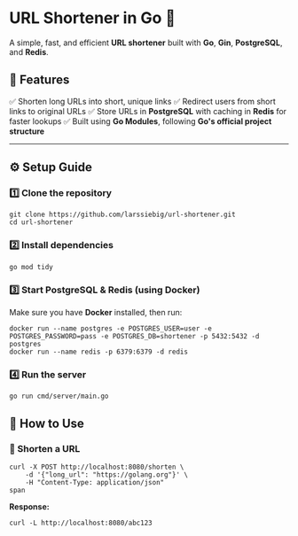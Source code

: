 # URL Shortener in Go 🚀

A simple, fast, and efficient **URL shortener** built with **Go**, **Gin**, **PostgreSQL**, and **Redis**.

## 📌 Features

✅ Shorten long URLs into short, unique links
✅ Redirect users from short links to original URLs
✅ Store URLs in **PostgreSQL** with caching in **Redis** for faster lookups
✅ Built using **Go Modules**, following **Go's official project structure**

---

## ⚙️ Setup Guide

### 1️⃣ Clone the repository

```shell
git clone https://github.com/larssiebig/url-shortener.git
cd url-shortener
```

### 2️⃣ Install dependencies

```shell
go mod tidy
```

### 3️⃣ Start PostgreSQL & Redis (using Docker)

Make sure you have **Docker** installed, then run:

```shell
docker run --name postgres -e POSTGRES_USER=user -e POSTGRES_PASSWORD=pass -e POSTGRES_DB=shortener -p 5432:5432 -d postgres
docker run --name redis -p 6379:6379 -d redis
```

### 4️⃣ Run the server

```shell
go run cmd/server/main.go
```

## 🚀 How to Use

### 🔗 Shorten a URL

```shell
curl -X POST http://localhost:8080/shorten \
    -d '{"long_url": "https://golang.org"}' \
    -H "Content-Type: application/json"
span
```

**Response:**

```shell
curl -L http://localhost:8080/abc123
```
